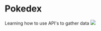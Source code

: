 # Pokedex
Learning how to use API's to gather data
![](https://user-images.githubusercontent.com/81565779/149673695-440afbd6-c2d7-4352-bdb2-e15bc9052674.PNG)
